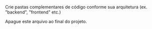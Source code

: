 Crie pastas complementares de código conforme sua arquitetura (ex. "backend", "frontend" etc.)

Apague este arquivo ao final do projeto.
